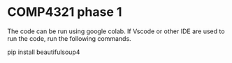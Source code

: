 # COMP4321 phase 1
The code can be run using google colab. If Vscode or other IDE are used to run the code, run the following commands.

pip install beautifulsoup4


